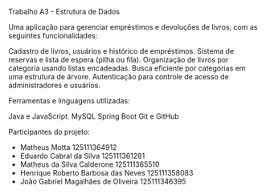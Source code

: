 Trabalho A3 - Estrutura de Dados

Uma aplicação para gerenciar empréstimos e devoluções de livros, com as seguintes funcionalidades:

Cadastro de livros, usuários e histórico de empréstimos.
Sistema de reservas e lista de espera (pilha ou fila).
Organização de livros por categoria usando listas encadeadas.
Busca eficiente por categorias em uma estrutura de árvore.
Autenticação para controle de acesso de administradores e usuários.

Ferramentas e linguagens utilizadas:

Java e JavaScript.
MySQL
Spring Boot 
Git e GitHub

Participantes do projeto:

- Matheus Motta 125111364912
- Eduardo Cabral da Silva 125111361281
- Matheus da Silva Calderone 125111365510
- Henrique Roberto Barbosa das Neves 125111358083
- João Gabriel Magalhães de Oliveira 125111346395




